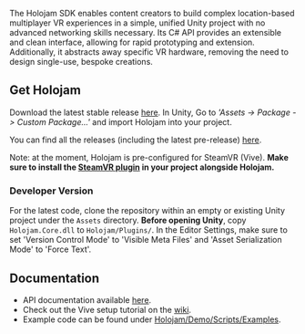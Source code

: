 The Holojam SDK enables content creators to build complex location-based multiplayer VR experiences in a simple, unified Unity project with no advanced networking skills necessary. Its C# API provides an extensible and clean interface, allowing for rapid prototyping and extension. Additionally, it abstracts away specific VR hardware, removing the need to design single-use, bespoke creations.

## Get Holojam

Download the latest stable release [here](https://github.com/holojamvr/HolojamSDK-Unity/releases/latest). In Unity, Go to _'Assets -> Package -> Custom Package...'_ and import Holojam into your project.

You can find all the releases (including the latest pre-release) [here](https://github.com/holojamvr/HolojamSDK-Unity/releases).

Note: at the moment, Holojam is pre-configured for SteamVR (Vive). **Make sure to install the [SteamVR plugin](https://www.assetstore.unity3d.com/en/#!/content/32647) in your project alongside Holojam.**

### Developer Version

For the latest code, clone the repository within an empty or existing Unity project under the `Assets` directory. **Before opening Unity**, copy `Holojam.Core.dll` to `Holojam/Plugins/`. In the Editor Settings, make sure to set 'Version Control Mode' to 'Visible Meta Files' and 'Asset Serialization Mode' to 'Force Text'.

## Documentation

- API documentation available [here](https://acgaudette.gitlab.io/holojamsdk-unity-docs/annotated.html).
- Check out the Vive setup tutorial on the [wiki](https://github.com/holojamvr/HolojamSDK-Unity/wiki/Basic-Setup-Tutorial-(Vive)).
- Example code can be found under [Holojam/Demo/Scripts/Examples](https://github.com/holojamvr/HolojamSDK-Unity/tree/master/Holojam/Demo/Scripts/Examples).
